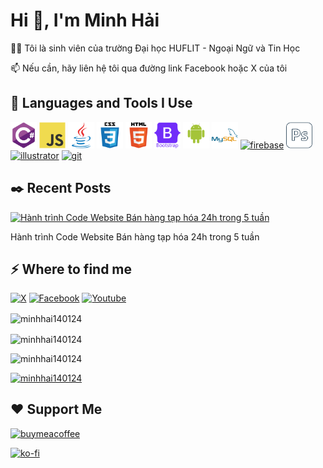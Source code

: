 <h1>Hi 👋, I'm Minh Hải</h1>
<p>👨‍💻 Tôi là sinh viên của trường Đại học HUFLIT - Ngoại Ngữ và Tin Học</p>
<p>📫 Nếu cần, hãy liên hệ tôi qua đường link Facebook hoặc X của tôi</p>
<h2>🚀 Languages and Tools I Use</h2>
<p><a target="_blank" href="https://raw.githubusercontent.com/devicons/devicon/master/icons/csharp/csharp-original.svg" style="display: inline-block;"><img src="https://raw.githubusercontent.com/devicons/devicon/master/icons/csharp/csharp-original.svg" alt="csharp" width="42" height="42" /></a>
<a target="_blank" href="https://raw.githubusercontent.com/devicons/devicon/master/icons/javascript/javascript-original.svg" style="display: inline-block;"><img src="https://raw.githubusercontent.com/devicons/devicon/master/icons/javascript/javascript-original.svg" alt="javascript" width="42" height="42" /></a>
<a target="_blank" href="https://raw.githubusercontent.com/devicons/devicon/master/icons/java/java-original.svg" style="display: inline-block;"><img src="https://raw.githubusercontent.com/devicons/devicon/master/icons/java/java-original.svg" alt="java" width="42" height="42" /></a>
<a target="_blank" href="https://raw.githubusercontent.com/devicons/devicon/master/icons/css3/css3-original-wordmark.svg" style="display: inline-block;"><img src="https://raw.githubusercontent.com/devicons/devicon/master/icons/css3/css3-original-wordmark.svg" alt="css3" width="42" height="42" /></a>
<a target="_blank" href="https://raw.githubusercontent.com/devicons/devicon/master/icons/html5/html5-original-wordmark.svg" style="display: inline-block;"><img src="https://raw.githubusercontent.com/devicons/devicon/master/icons/html5/html5-original-wordmark.svg" alt="html5" width="42" height="42" /></a>
<a target="_blank" href="https://raw.githubusercontent.com/devicons/devicon/master/icons/bootstrap/bootstrap-plain-wordmark.svg" style="display: inline-block;"><img src="https://raw.githubusercontent.com/devicons/devicon/master/icons/bootstrap/bootstrap-plain-wordmark.svg" alt="bootstrap" width="42" height="42" /></a>
<a target="_blank" href="https://raw.githubusercontent.com/devicons/devicon/master/icons/android/android-original-wordmark.svg" style="display: inline-block;"><img src="https://raw.githubusercontent.com/devicons/devicon/master/icons/android/android-original-wordmark.svg" alt="android" width="42" height="42" /></a>
<a target="_blank" href="https://raw.githubusercontent.com/devicons/devicon/master/icons/mysql/mysql-original-wordmark.svg" style="display: inline-block;"><img src="https://raw.githubusercontent.com/devicons/devicon/master/icons/mysql/mysql-original-wordmark.svg" alt="mysql" width="42" height="42" /></a>
<a target="_blank" href="https://www.vectorlogo.zone/logos/firebase/firebase-icon.svg" style="display: inline-block;"><img src="https://www.vectorlogo.zone/logos/firebase/firebase-icon.svg" alt="firebase" width="42" height="42" /></a>
<a target="_blank" href="https://raw.githubusercontent.com/devicons/devicon/master/icons/photoshop/photoshop-line.svg" style="display: inline-block;"><img src="https://raw.githubusercontent.com/devicons/devicon/master/icons/photoshop/photoshop-line.svg" alt="photoshop" width="42" height="42" /></a>
<a target="_blank" href="https://www.vectorlogo.zone/logos/adobe_illustrator/adobe_illustrator-icon.svg" style="display: inline-block;"><img src="https://www.vectorlogo.zone/logos/adobe_illustrator/adobe_illustrator-icon.svg" alt="illustrator" width="42" height="42" /></a>
<a target="_blank" href="https://www.vectorlogo.zone/logos/git-scm/git-scm-icon.svg" style="display: inline-block;"><img src="https://www.vectorlogo.zone/logos/git-scm/git-scm-icon.svg" alt="git" width="42" height="42" /></a></p>
<h2>✒️ Recent Posts</h2>
<a target="_blank" href="https://i.pinimg.com/originals/63/f5/57/63f55705bef9306ed18691ee39bda56d.gif">
    <img src="https://i.pinimg.com/originals/63/f5/57/63f55705bef9306ed18691ee39bda56d.gif" alt="Hành trình Code Website Bán hàng tạp hóa 24h trong 5 tuần" width="400"/>
</a>
<p>Hành trình Code Website Bán hàng tạp hóa 24h trong 5 tuần</p>
<h2>⚡️ Where to find me</h2>
<p>
    <a target="_blank" href="https://x.com/MinhHai140124" style="display: inline-block;">
        <img src="https://img.shields.io/badge/x-logo?style=for-the-badge&logo=x&logoColor=white&color=%230f1419" alt="  X  " />
    </a>
    <a target="_blank" href="https://www.facebook.com/phamminhhai.user" style="display: inline-block;">
        <img src="https://img.shields.io/badge/facebook-logo?style=for-the-badge&logo=facebook&logoColor=white&color=%230866ff" alt="Facebook" />
    </a>
    <a target="_blank" href="https://www.youtube.com/@bakarina2992" style="display: inline-block;">
        <img src="https://img.shields.io/badge/youtube-logo?style=for-the-badge&logo=youtube&logoColor=white&color=%23cc0000" alt="Youtube" />
    </a>
</p>
<p><img align="center" src="https://github-readme-stats.vercel.app/api?username=minhhai140124&show_icons=true&locale=en" alt="minhhai140124" /></p>
<p><img align="center" src="https://github-readme-streak-stats.herokuapp.com/?user=minhhai140124&" alt="minhhai140124" /></p>
<p><img src="https://github-readme-stats.vercel.app/api/top-langs?username=minhhai140124&show_icons=true&locale=en&layout=compact" alt="minhhai140124" /></p>
<p><a href="https://github.com/ryo-ma/github-profile-trophy"><img src="https://github-profile-trophy.vercel.app/?username=minhhai140124" alt="minhhai140124" /></a></p>
<h2>❤️ Support Me</h2>
<p><p>
<a href="https://www.buymeacoffee.com/kweri">
<img src="https://cdn.buymeacoffee.com/buttons/v2/default-yellow.png" width="160" alt="buymeacoffee" />
</a>
</p>
<p>
<a href="https://www.ko-fi.com/kweri">
<img src="https://cdn.ko-fi.com/cdn/kofi3.png?v=3" width="160" alt="ko-fi" />
</a>
</p>
</p>
